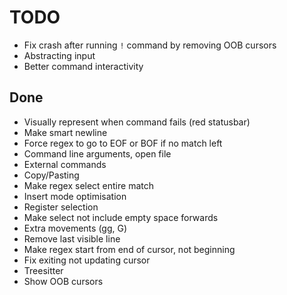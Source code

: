 # TODO
- Fix crash after running `!` command by removing OOB cursors
- Abstracting input
- Better command interactivity

## Done
- Visually represent when command fails (red statusbar)
- Make smart newline
- Force regex to go to EOF or BOF if no match left
- Command line arguments, open file
- External commands
- Copy/Pasting
- Make regex select entire match
- Insert mode optimisation
- Register selection
- Make select not include empty space forwards
- Extra movements (gg, G)
- Remove last visible line
- Make regex start from end of cursor, not beginning
- Fix exiting not updating cursor
- Treesitter
- Show OOB cursors
